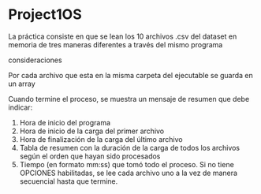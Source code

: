 # Project1OS

La práctica consiste en que se lean los 10 archivos .csv del dataset en memoria 
de tres maneras diferentes a través del mismo programa

consideraciones 

Por cada archivo que esta en la misma carpeta del ejecutable se guarda en un array

Cuando termine el proceso, se muestra un mensaje de resumen que debe 
indicar:
1. Hora de inicio del programa
2. Hora de inicio de la carga del primer archivo
3. Hora de finalización de la carga del último archivo
4. Tabla de resumen con la duración de la carga de todos los archivos
según el orden que hayan sido procesados
5. Tiempo (en formato mm:ss) que tomó todo el proceso.
Si no tiene OPCIONES habilitadas, se lee cada archivo uno a la vez de 
manera secuencial hasta que termine.
